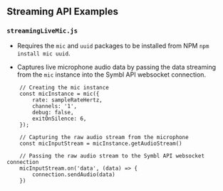 ## Streaming API Examples

### `streamingLiveMic.js`
* Requires the `mic` and `uuid` packages to be installed from NPM `npm install mic uuid`.

* Captures live microphone audio data by passing the data streaming from the `mic` instance into the Symbl API websocket connection.
```
    // Creating the mic instance
    const micInstance = mic({
        rate: sampleRateHertz,
        channels: '1',
        debug: false,
        exitOnSilence: 6,
    });

    // Capturing the raw audio stream from the microphone
    const micInputStream = micInstance.getAudioStream()

    // Passing the raw audio stream to the Symbl API websocket connection
    micInputStream.on('data', (data) => {
        connection.sendAudio(data)
    })
```